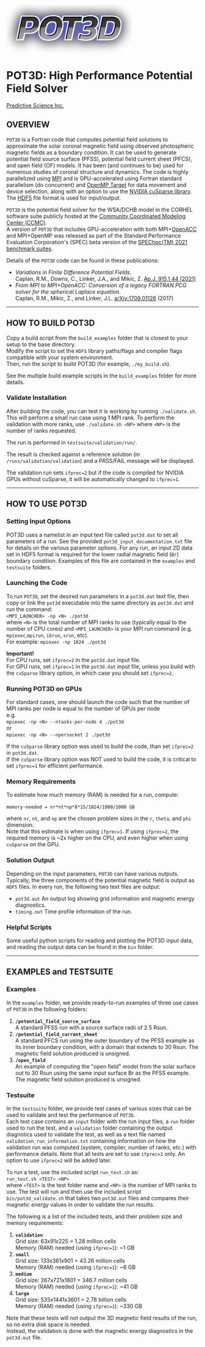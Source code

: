 ![POT3D](doc/pot3d_logo.png)
  
# POT3D: High Performance Potential Field Solver 
[Predictive Science Inc.](https://www.predsci.com)  
  
## OVERVIEW  
  
`POT3D` is a Fortran code that computes potential field solutions to approximate the solar coronal magnetic field using observed photospheric magnetic fields as a boundary condition.  It can be used to generate potential field source surface (PFSS), potential field current sheet (PFCS), and open field (OF) models. It has been (and continues to be) used for numerous studies of coronal structure and dynamics.  The code is highly parallelized using [MPI](https://www.mpi-forum.org) and is GPU-accelerated using Fortran standard parallelism (do concurrent) and [OpenMP Target](https://www.openmp.org/) for data movement and device selection, along with an option to use the [NVIDIA cuSparse library](https://developer.nvidia.com/cusparse). The [HDF5](https://www.hdfgroup.org/solutions/hdf5) file format is used for input/output.
  
`POT3D` is the potential field solver for the WSA/DCHB model in the CORHEL software suite publicly hosted at the [Community Coordinated Modeling Center (CCMC)](https://ccmc.gsfc.nasa.gov/models/modelinfo.php?model=CORHEL/MAS/WSA/ENLIL).  
A version of `POT3D` that includes GPU-acceleration with both MPI+[OpenACC](https://www.openacc.org) and MPI+OpenMP was released as part of the Standard Performance Evaluation Corporation's (SPEC) beta version of the [SPEChpc(TM) 2021 benchmark suites](https://www.spec.org/hpc2021).  
  
Details of the `POT3D` code can be found in these publications:  
  
 - *Variations in Finite Difference Potential Fields*.  
 Caplan, R.M., Downs, C., Linker, J.A., and Mikic, Z.  [Ap.J. 915,1 44 (2021)](https://iopscience.iop.org/article/10.3847/1538-4357/abfd2f)
 - *From MPI to MPI+OpenACC: Conversion of a legacy FORTRAN PCG solver for the spherical Laplace equation*.  
 Caplan, R.M., Mikic, Z., and Linker, J.L.  [arXiv:1709.01126](https://arxiv.org/abs/1709.01126) (2017)
  
--------------------------------
  
## HOW TO BUILD POT3D 
  
Copy a build script from the `build_examples` folder that is closest to your setup to the base directory.  
Modify the script to set the `HDF5` library paths/flags and compiler flags compatible with your system environment.  
Then, run the script to build POT3D (for example, `./my_build.sh`).
  
See the multiple build example scripts in the `build_examples` folder for more details.
  
### Validate Installation 
  
After building the code, you can test it is working by running `./validate.sh`.  
This will perform a small run case using 1 MPI rank.
To perform the validation with more ranks, use `./validate.sh <NP>` where `<NP>` is the number of ranks requested.
  
The run is performed in `testsuite/validation/run/`.
  
The result is checked against a reference solution (in `/runs/validation/validation`) and a PASS/FAIL message will be displayed.

The validation run sets `ifprec=2` but if the code is compiled for NVIDIA GPUs without cuSparse, it will be automatically changed to `ifprec=1`.
  
--------------------------------
  
## HOW TO USE POT3D  
  
### Setting Input Options
  
POT3D uses a namelist in an input text file called `pot3d.dat` to set all parameters of a run.  See the provided `pot3d_input_documentation.txt` file for details on the various parameter options.  For any run, an input 2D data set in HDF5 format is required for the lower radial magnetic field (`Br`) boundary condition.  Examples of this file are contained in the `examples` and `testsuite` folders.
  
### Launching the Code 
  
To run `POT3D`, set the desired run parameters in a `pot3d.dat` text file, then copy or link the `pot3d` executable into the same directory as `pot3d.dat`
and run the command:  
  `<MPI_LAUNCHER> -np <N> ./pot3d `  
where `<N>` is the total number of MPI ranks to use (typically equal to the number of CPU cores) and `<MPI_LAUNCHER>` is your MPI run command (e.g. `mpiexec`,`mpirun`, `ibrun`, `srun`, etc).  
For example:  `mpiexec -np 1024 ./pot3d`
  
**Important!**  
For CPU runs, set `ifprec=2` in the `pot3d.dat` input file.  
For GPU runs, set `ifprec=1` in the `pot3d.dat` input file, unless you build with the `cuSparse` library option, in which case you should set `ifprec=2`.
  
### Running POT3D on GPUs 
  
For standard cases, one should launch the code such that the number of MPI ranks per node is equal to the number of GPUs per node  
e.g.  
`mpiexec -np <N> --ntasks-per-node 4 ./pot3d`  
or  
`mpiexec -np <N> --npersocket 2 ./pot3d`  

If the `cuSparse` library option was used to build the code, than set `ifprec=2` in `pot3d.dat`.  
If the `cuSparse` library option was NOT used to build the code, it is critical to set `ifprec=1` for efficient performance.
  
### Memory Requirements 
  
To estimate how much memory (RAM) is needed for a run, compute:  
  
`memory-needed = nr*nt*np*8*15/1024/1000/1000 GB`  
  
where `nr`, `nt`, and `np` are the chosen problem sizes in the `r`, `theta`, and `phi` dimension.  
Note that this estimate is when using `ifprec=1`.  If using `ifprec=2`, the required memory is ~2x higher on the CPU, and even higher when using `cuSparse` on the GPU.
  
### Solution Output 
  
Depending on the input parameters, `POT3D` can have various outputs. Typically, the three components of the potential magnetic field is output as `HDF5` files. In every run, the following two text files are output:

 - `pot3d.out`      An output log showing grid information and magnetic energy diagnostics.
 - `timing.out`     Time profile information of the run.
  
### Helpful Scripts 
  
Some useful python scripts for reading and plotting the POT3D input data, and reading the output data can be found in the  `bin` folder.  
  
-----------------------------
  
## EXAMPLES and TESTSUITE 
  
### Examples 
  
In the `examples` folder, we provide ready-to-run examples of three use cases of `POT3D` in the following folders:
  
1. **`/potential_field_source_surface`**  
A standard PFSS run with a source surface radii of 2.5 Rsun.
2. **`/potential_field_current_sheet`**  
A standard PFCS run using the outer boundary of the PFSS example as its inner boundary condition, with a domain that extends to 30 Rsun. The magnetic field solution produced is unsigned.  
3. **`/open_field`**  
An example of computing the "open field" model from the solar surface out to 30 Rsun using the same input surface Br as the PFSS example. The magnetic field solution produced is unsigned.  

### Testsuite 

In the `testsuite` folder, we provide test cases of various sizes that can be used to validate and test the performance of `POT3D`.  
Each test case contains an `input` folder with the run input files, a `run` folder used to run the test, and a `validation` folder containing the output diagnotics used to validate the test, as well as a text file named `validation_run_information.txt`  containing information on how the validation run was computed (system, compiler, number of ranks, etc.) with performance details.  Note that all tests are set to use `ifprec=1` only.  An option to use `ifprec=2` will be added later.

To run a test, use the included script `run_test.sh` as:  
`run_test.sh <TEST> <NP>`  
where `<TEST>` is the test folder name and `<NP>` is the number of MPI ranks to use.  The test will run and then use the included script `bin/pot3d_validate.sh` that takes two `pot3d.out` files and compares their magnetic energy values in order to validate the run results.  

The following is a list of the included tests, and their problem size and memory requirements:

1. **`validation`**  
Grid size:  63x91x225 = 1.28 million cells  
Memory (RAM) needed (using `ifprec=1`):  ~1 GB  
2. **`small`**  
Grid size:  133x361x901 = 43.26 million cells   
Memory (RAM) needed (using `ifprec=1`):  ~6 GB
3. **`medium`**  
Grid size:  267x721x1801 = 346.7 million cells  
Memory (RAM) needed (using `ifprec=1`):  ~41 GB  
4. **`large`**  
Grid size:  535x1441x3601 = 2.78 billion cells  
Memory (RAM) needed (using `ifprec=1`):  ~330 GB 

Note that these tests will *not* output the 3D magnetic field results of the run, so no extra disk space is needed.  
Instead, the validation is done with the magnetic energy diagnostics in the `pot3d.out` file.  




